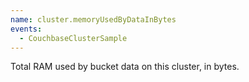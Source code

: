 ```yaml
---
name: cluster.memoryUsedByDataInBytes
events:
  - CouchbaseClusterSample
---
```


Total RAM used by bucket data on this cluster, in bytes.